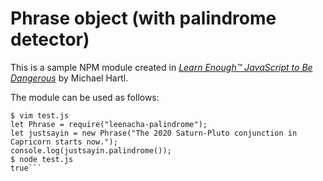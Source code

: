# Phrase object (with palindrome detector)

This is a sample NPM module created in [*Learn Enough™️ JavaScript to Be Dangerous*](https://www.learnenough.com/javascript-tutorial/hello_world) by Michael Hartl.

The module can be used as follows:

```$ npm install --global leenacha-palindrome
$ vim test.js
let Phrase = require("leenacha-palindrome");
let justsayin = new Phrase("The 2020 Saturn-Pluto conjunction in Capricorn starts now.");
console.log(justsayin.palindrome());
$ node test.js
true```

